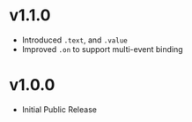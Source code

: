 # v1.1.0

- Introduced `.text`, and `.value`
- Improved `.on` to support multi-event binding

# v1.0.0

- Initial Public Release
